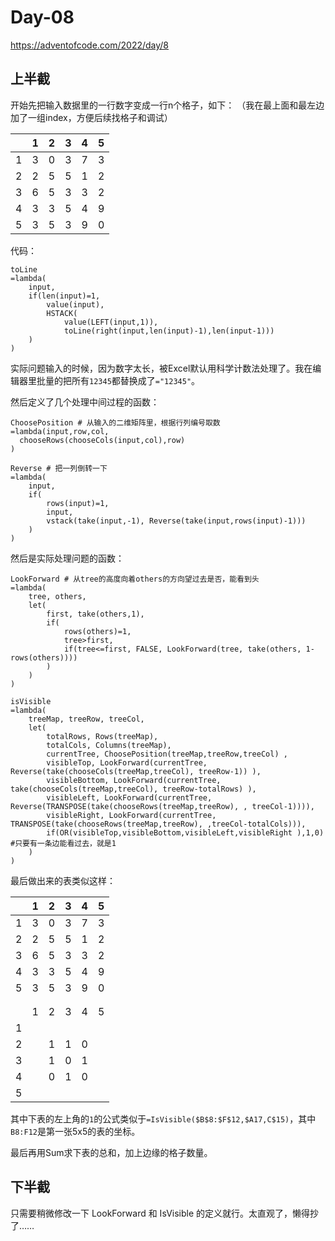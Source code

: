 # Day-08

https://adventofcode.com/2022/day/8

## 上半截

开始先把输入数据里的一行数字变成一行n个格子，如下：
（我在最上面和最左边加了一组index，方便后续找格子和调试）

|   | 1 | 2 | 3 | 4 | 5 |
|---|---|---|---|---|---| 
| 1 | 3 | 0 | 3 | 7 | 3 | 
| 2 | 2 | 5 | 5 | 1 | 2 | 
| 3 | 6 | 5 | 3 | 3 | 2 | 
| 4 | 3 | 3 | 5 | 4 | 9 | 
| 5 | 3 | 5 | 3 | 9 | 0 | 

代码：
```
toLine
=lambda(
    input,
    if(len(input)=1,
        value(input),
        HSTACK(  
            value(LEFT(input,1)),
            toLine(right(input,len(input)-1),len(input-1))) 
    )
)
```

实际问题输入的时候，因为数字太长，被Excel默认用科学计数法处理了。我在编辑器里批量的把所有`12345`都替换成了`="12345"`。

然后定义了几个处理中间过程的函数：

```
ChoosePosition # 从输入的二维矩阵里，根据行列编号取数
=lambda(input,row,col,
  chooseRows(chooseCols(input,col),row)
)

Reverse # 把一列倒转一下
=lambda(
    input,
    if(
        rows(input)=1, 
        input,
        vstack(take(input,-1), Reverse(take(input,rows(input)-1)))
    )
)
```

然后是实际处理问题的函数：
```
LookForward # 从tree的高度向着others的方向望过去是否，能看到头
=lambda(
    tree, others,
    let(
        first, take(others,1),        
        if(
            rows(others)=1,
            tree>first,
            if(tree<=first, FALSE, LookForward(tree, take(others, 1-rows(others))))
        )
    )
)

isVisible
=lambda(
    treeMap, treeRow, treeCol,
    let(
        totalRows, Rows(treeMap),
        totalCols, Columns(treeMap),
        currentTree, ChoosePosition(treeMap,treeRow,treeCol) , 
        visibleTop, LookForward(currentTree, Reverse(take(chooseCols(treeMap,treeCol), treeRow-1)) ),
        visibleBottom, LookForward(currentTree, take(chooseCols(treeMap,treeCol), treeRow-totalRows) ),
        visibleLeft, LookForward(currentTree, Reverse(TRANSPOSE(take(chooseRows(treeMap,treeRow), , treeCol-1)))),
        visibleRight, LookForward(currentTree, TRANSPOSE(take(chooseRows(treeMap,treeRow), ,treeCol-totalCols))),
        if(OR(visibleTop,visibleBottom,visibleLeft,visibleRight ),1,0) #只要有一条边能看过去，就是1
    )
)
```

最后做出来的表类似这样：

|   | 1 | 2 | 3 | 4 | 5 |
|---|---|---|---|---|---| 
| 1 | 3 | 0 | 3 | 7 | 3 | 
| 2 | 2 | 5 | 5 | 1 | 2 | 
| 3 | 6 | 5 | 3 | 3 | 2 | 
| 4 | 3 | 3 | 5 | 4 | 9 | 
| 5 | 3 | 5 | 3 | 9 | 0 | 
|   |   |   |   |   |   | 
|   |   |   |   |   |   | 
|   | 1 | 2 | 3 | 4 | 5 | 
| 1 |   |   |   |   |   | 
| 2 |   | 1 | 1 | 0 |   | 
| 3 |   | 1 | 0 | 1 |   | 
| 4 |   | 0 | 1 | 0 |   | 
| 5 |   |   |   |   |   | 

其中下表的左上角的`1`的公式类似于`=IsVisible($B$8:$F$12,$A17,C$15)`，其中`B8:F12`是第一张5x5的表的坐标。

最后再用Sum求下表的总和，加上边缘的格子数量。

## 下半截

只需要稍微修改一下 LookForward 和 IsVisible 的定义就行。太直观了，懒得抄了……
